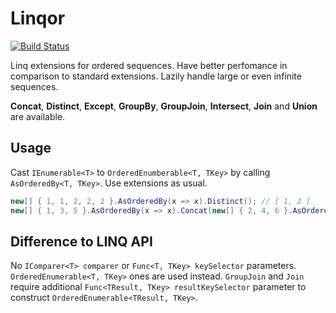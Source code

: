 # Linqor
[![Build Status](https://travis-ci.org/dangerozov/linqor.svg?branch=master)](https://travis-ci.org/dangerozov/linqor)

Linq extensions for ordered sequences. Have better perfomance in comparison to standard extensions. Lazily handle large or even infinite sequences.

**Concat**, **Distinct**, **Except**, **GroupBy**, **GroupJoin**, **Intersect**, **Join** and **Union** are available.

## Usage
Cast `IEnumerable<T>` to `OrderedEnumberable<T, TKey>` by calling `AsOrderedBy<T, TKey>`. Use extensions as usual.

```csharp
new[] { 1, 1, 2, 2, 2 }.AsOrderedBy(x => x).Distinct(); // [ 1, 2 ]
new[] { 1, 3, 5 }.AsOrderedBy(x => x).Concat(new[] { 2, 4, 6 }.AsOrderedBy(x => x)); // [ 1, 2, 3, 4, 5, 6 ]
```
## Difference to LINQ API
No `IComparer<T> comparer` or `Func<T, TKey> keySelector` parameters. `OrderedEnumerable<T, TKey>` ones are used instead.
`GroupJoin` and `Join` require additional `Func<TResult, TKey> resultKeySelector` parameter to construct `OrderedEnumerable<TResult, TKey>`.
